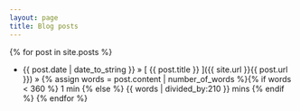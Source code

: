 ```yaml
---
layout: page
title: Blog posts
---
```


{% for post in site.posts %}
  * {{ post.date | date_to_string }} &raquo; [ {{ post.title }} ]({{ site.url }}{{ post.url }}) &raquo; {% assign words = post.content | number_of_words %}{% if words < 360 %}
    1 min {% else %}
    {{ words | divided_by:210 }} mins
  {% endif %}
{% endfor %}

<!-- <center>
    <figure>   
    <img src="{{ site.imageurl }}blog_wordcloud.png" style="width:800px;"/>
    <figcaption>Wordcloud based on all posts and pages</figcaption>
    </figure>
</center> -->
